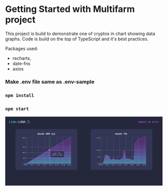 # Getting Started with Multifarm project

This project is build to demonstrate one of cryptos in chart showing data graphs.
Code is build on the top of TypeScript and it's best practices.

Packages used: 
 - recharts,
 - date-fns
 - axios

### Make .env file same as .env-sample

### `npm install`

### `npm start`

![screenshot](./public/dashboard.png)